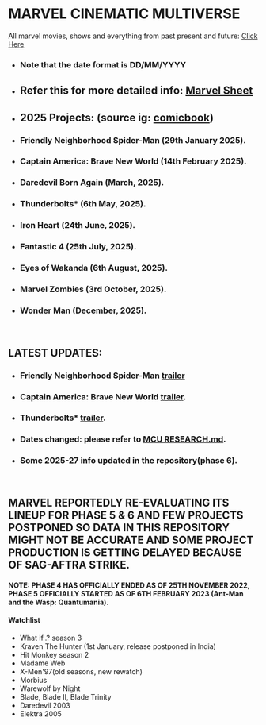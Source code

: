 # MARVEL CINEMATIC MULTIVERSE

All marvel movies, shows and everything from past present and future: [Click Here](https://github.com/gunjan1909/marvel/blob/main/MCU%20RESEARCH.md)

- ### Note that the date format is DD/MM/YYYY

- ## Refer this for more detailed info: [Marvel Sheet](https://docs.google.com/spreadsheets/d/1Xfe--9Wshbb3ru0JplA2PnEwN7mVawazKmhWJjr_wKs/edit#gid=0)

- ## 2025 Projects: (source ig: [comicbook](https://www.instagram.com/p/DESsOO2v0vT/))
- ### Friendly Neighborhood Spider-Man (29th January 2025).
- ### Captain America: Brave New World (14th February 2025).
- ### Daredevil Born Again (March, 2025).
- ### Thunderbolts\* (6th May, 2025).
- ### Iron Heart (24th June, 2025).
- ### Fantastic 4 (25th July, 2025).
- ### Eyes of Wakanda (6th August, 2025).
- ### Marvel Zombies (3rd October, 2025).
- ### Wonder Man (December, 2025).
<br/>

## LATEST UPDATES:

- ### Friendly Neighborhood Spider-Man [trailer](https://www.youtube.com/watch?v=N3J2JRQg040)
- ### Captain America: Brave New World [trailer](https://youtu.be/O_A8HdCDaWM?feature=shared).
- ### Thunderbolts\* [trailer](https://www.youtube.com/watch?v=v-94Snw-H4o).
- ### Dates changed: please refer to [MCU RESEARCH.md](./MCU%20RESEARCH.md).
- ### Some 2025-27 info updated in the repository(phase 6).

<br/>

## MARVEL REPORTEDLY RE-EVALUATING ITS LINEUP FOR PHASE 5 & 6 AND FEW PROJECTS POSTPONED SO DATA IN THIS REPOSITORY MIGHT NOT BE ACCURATE AND SOME PROJECT PRODUCTION IS GETTING DELAYED BECAUSE OF SAG-AFTRA STRIKE.

#### NOTE: PHASE 4 HAS OFFICIALLY ENDED AS OF 25TH NOVEMBER 2022, PHASE 5 OFFICIALLY STARTED AS OF 6TH FEBRUARY 2023 (Ant-Man and the Wasp: Quantumania).

#### Watchlist

- What if..? season 3
- Kraven The Hunter (1st January, release postponed in India)
- Hit Monkey season 2
- Madame Web
- X-Men'97(old seasons, new rewatch)
- Morbius
- Warewolf by Night
- Blade, Blade II, Blade Trinity
- Daredevil 2003
- Elektra 2005
